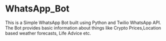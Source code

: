 # WhatsApp_Bot
This is a Simple WhatsApp Bot built using Python and Twilio WhatsApp API. The Bot provides basic information about things like Crypto Prices,Location based weather forecasts, Life Advice etc.
